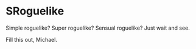 # SRoguelike
Simple roguelike? Super roguelike? Sensual roguelike? Just wait and see.

Fill this out, Michael.

